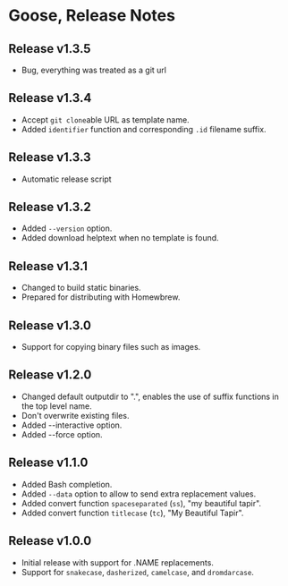 # Goose, Release Notes

## Release v1.3.5

* Bug, everything was treated as a git url

## Release v1.3.4

* Accept `git clone`able URL as template name.
* Added `identifier` function and corresponding `.id` filename suffix.

## Release v1.3.3

* Automatic release script

## Release v1.3.2

* Added `--version` option.
* Added download helptext when no template is found.

## Release v1.3.1

* Changed to build static binaries.
* Prepared for distributing with Homewbrew.


## Release v1.3.0

* Support for copying binary files such as images.

## Release v1.2.0

* Changed default outputdir to ".", enables the use of suffix functions in the
  top level name.
* Don't overwrite existing files.
* Added --interactive option.
* Added --force option.


## Release v1.1.0

* Added Bash completion.
* Added `--data` option to allow to send extra replacement values.
* Added convert function `spaceseparated` (`ss`), "my beautiful tapir".
* Added convert function `titlecase` (`tc`), "My Beautiful Tapir".

## Release v1.0.0

* Initial release with support for .NAME replacements.
* Support for `snakecase`, `dasherized`, `camelcase`, and `dromdarcase`.


